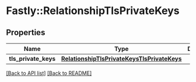 # Fastly::RelationshipTlsPrivateKeys

## Properties

| Name | Type | Description | Notes |
| ---- | ---- | ----------- | ----- |
| **tls_private_keys** | [**RelationshipTlsPrivateKeysTlsPrivateKeys**](RelationshipTlsPrivateKeysTlsPrivateKeys.md) |  | [optional] |

[[Back to API list]](../../README.md#endpoints) [[Back to README]](../../README.md)

